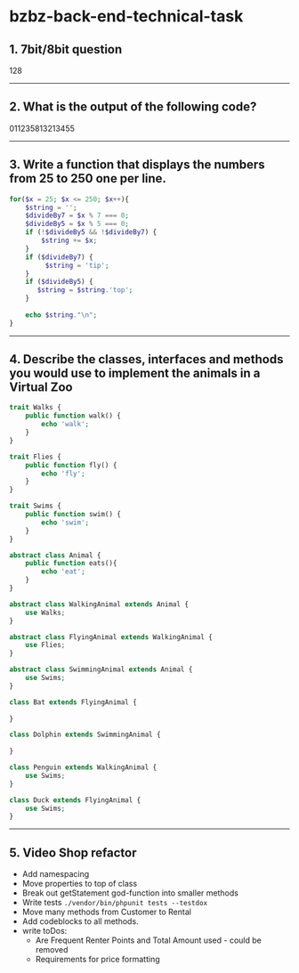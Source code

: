 # bzbz-back-end-technical-task


## 1. 7bit/8bit question

128

___
## 2. What is the output of the following code?

011235813213455

___
## 3. Write a function that displays the numbers from 25 to 250 one per line.

```php
for($x = 25; $x <= 250; $x++){
    $string = '';
    $divideBy7 = $x % 7 === 0;
    $divideBy5 = $x % 5 === 0;
    if (!$divideBy5 && !$divideBy7) {
        $string += $x;
    } 
    if ($divideBy7) {
         $string = 'tip';
    }
    if ($divideBy5) {
       $string = $string.'top';
    }
    
    echo $string."\n";
}
```
___
## 4. Describe the classes, interfaces and methods you would use to implement the animals in a Virtual Zoo 

```php
trait Walks {
    public function walk() {
        echo 'walk';
    }
}

trait Flies {
    public function fly() {
        echo 'fly';
    }
}

trait Swims {
    public function swim() {
        echo 'swim';
    }
}

abstract class Animal {
    public function eats(){
        echo 'eat';
    }
}

abstract class WalkingAnimal extends Animal {
    use Walks;
}

abstract class FlyingAnimal extends WalkingAnimal {
    use Flies;
}

abstract class SwimmingAnimal extends Animal {
    use Swims;
}

class Bat extends FlyingAnimal {
    
}

class Dolphin extends SwimmingAnimal {
    
}

class Penguin extends WalkingAnimal {
    use Swims;
}

class Duck extends FlyingAnimal {
    use Swims;
}
```
___
## 5. Video Shop refactor

* Add namespacing
* Move properties to top of class 
* Break out getStatement god-function into smaller methods
* Write tests `./vendor/bin/phpunit tests --testdox`
* Move many methods from Customer to Rental
* Add codeblocks to all methods.
* write toDos: 
  * Are Frequent Renter Points and Total Amount used - could be removed
  * Requirements for price formatting


